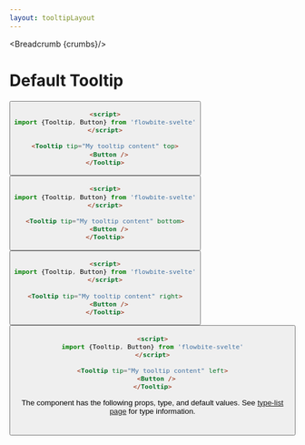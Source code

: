 ```yaml
---
layout: tooltipLayout
---
```


<script>
  import Htwo from '../utils/Htwo.svelte'
import ExampleDiv from '../utils/ExampleDiv.svelte'
import {Tooltip, Button, Table, TableDefaultRow, Breadcrumb} from '$lib/index'
import componentProps from '../props/Tooltip.json'
// Props table
let items = componentProps.props
let propHeader = ['Name', 'Type', 'Default']

let divClass='w-full relative overflow-x-auto shadow-md sm:rounded-lg py-4'
let theadClass ='text-xs text-gray-700 uppercase bg-gray-50 dark:bg-gray-700 dark:text-white'

  let crumbs = [
    {
      label:'Home',
      href:'/'
    },
    {
      label:'Tooltips',
      href:'/tooltips/'
    },
    {
      label:'Tooltip default',
      href:'/tooltips/default'
    },
  ]
</script>

<Breadcrumb {crumbs}/>

<h1 class="text-3xl w-full dark:text-white py-8">Default Tooltip</h1>

<Htwo label="Tooltip top" />

<ExampleDiv>
  <Tooltip tip="My tooltip content" top>
    <Button />
  </Tooltip>
</ExampleDiv>

```html
<script>
import {Tooltip, Button} from 'flowbite-svelte'
</script>

<Tooltip tip="My tooltip content" top>
  <Button />
</Tooltip>
```

<Htwo label="Tooltip bottom" />

<ExampleDiv>
  <Tooltip tip="My tooltip content" bottom>
    <Button />
  </Tooltip>
</ExampleDiv>

```html
<script>
import {Tooltip, Button} from 'flowbite-svelte'
</script>

<Tooltip tip="My tooltip content" bottom>
  <Button />
</Tooltip>
```

<Htwo label="Tooltip right" />

<ExampleDiv>
  <Tooltip tip="My tooltip content" right>
    <Button />
  </Tooltip>
</ExampleDiv>

```html
<script>
import {Tooltip, Button} from 'flowbite-svelte'
</script>

<Tooltip tip="My tooltip content" right>
  <Button />
</Tooltip>
```

<Htwo label="Tooltip left" />

<ExampleDiv>
  <Tooltip tip="My tooltip content" left>
    <Button />
  </Tooltip>
</ExampleDiv>

```html
<script>
import {Tooltip, Button} from 'flowbite-svelte'
</script>

<Tooltip tip="My tooltip content" left>
  <Button />
</Tooltip>
```

<Htwo label="Props" />

<p>The component has the following props, type, and default values. See <a href="/type-list">type-list page</a> for type information.</p>

<Table header={propHeader} {divClass} {theadClass}>
  <TableDefaultRow {items} rowState='hover' />
</Table>